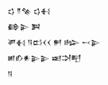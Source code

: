 <div class='block'>
<div class='line'>𒌓 𒈫𒆚 𒌓𒈬</div>
<div class='line'>𒂵𒉌 𒀉</div>
<div class='line'>𒂄𒈬 𒀀𒆗𒌋𒌋 𒂍 𒈗 𒁁𒉌</div>
<div class='line'>𒅖𒁓𒀭𒉌𒉌 𒀜𒋫𒋃</div>
<div class='line'>𒀀</div>
</div>